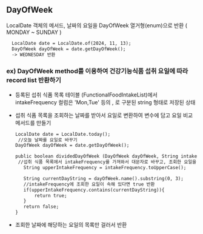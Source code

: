## DayOfWeek
LocalDate 객체의 메서드, 날짜의 요일을 DayOfWeek 열거형(enum)으로 반환 ( MONDAY ~ SUNDAY )

```xml
  LocalDate date = LocalDate.of(2024, 11, 13);         
  DayOfWeek dayOfWeek = date.getDayOfWeek();
  -> WEDNESDAY 반환
```
### ex) DayOfWeek method를 이용하여 건강기능식품 섭취 요일에 따라 record list 반환하기
   - 등록된 섭취 식품 목록 테이블 (FunctionalFoodIntakeList)에서 intakeFrequency 컬럼은 'Mon,Tue' 등의 , 로 구분된 string 형태로 저장된 상태
   - 섭취 식품 목록을 조회하는 날짜를 받아서 요일로 변환하여 변수에 담고 요일 비교 메서드를 만들기

     ```xml
     LocalDate date = LocalDate.today();         
      //오늘 날짜를 요일로 바꾸기
     DayOfWeek dayOfWeek = date.getDayOfWeek();

     public boolean dividedDayOfWeek (DayOfWeek dayOfWeek, String intakeFrequency) {
      //섭취 식품 목록에서 intakeFrequency를 가져와서 대문자로 바꾸고, 조회한 요일을 3글자로 자르기
        String upperIntakeFrequency = intakeFrequency.toUpperCase();

        String currentDayString = dayOfWeek.name().substring(0, 3);
        //intakeFrequency에 조회한 요일이 속해 있다면 true 반환
        if(upperIntakeFrequency.contains(currentDayString)){
            return true;
        }
        return false;
     }
     ``` 
   - 조회한 날짜에 해당하는 요일의 목록만 걸러서 반환
   


    
